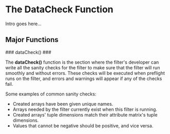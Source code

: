 # The DataCheck Function  #


Intro goes here...

## Major Functions ##
<a name="dataCheck">
### dataCheck() ###
</a>

The **dataCheck()** function is the section where the filter's developer can write all the sanity checks for the filter to make sure that the filter will run smoothly and without errors.  These checks will be executed when preflight runs on the filter, and errors and warnings will appear if any of the checks fail.

Some examples of common sanity checks:
- Created arrays have been given unique names.
- Arrays needed by the filter currently exist when this filter is running.
- Created arrays' tuple dimensions match their attribute matrix's tuple dimensions.
- Values that cannot be negative should be positive, and vice versa.
